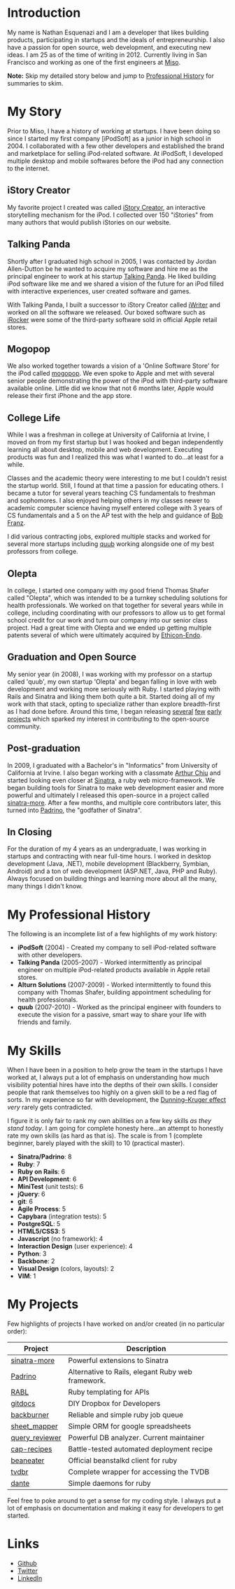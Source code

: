 # Introduction

My name is Nathan Esquenazi and I am a developer that likes building products, 
participating in startups and the ideals of entrepreneurship. I also have a passion for open source,
web development, and executing new ideas. I am 25 as of the time of writing in 2012. 
Currently living in San Francisco and working as one of the first engineers at [Miso](http://gomiso.com).

**Note:** Skip my detailed story below and 
jump to [Professional History](#my-professional-history)
for summaries to skim. 

# My Story

Prior to Miso, I have a history of working at startups. I have been doing so since I started
my first company [iPodSoft] as a junior in high school in 2004. I collaborated with a few 
other developers and established the brand and marketplace for selling iPod-related software. 
At iPodSoft, I developed multiple desktop and mobile softwares
before the iPod had any connection to the internet. 

## iStory Creator

My favorite project I created was 
called [iStory Creator](http://en.wikipedia.org/wiki/IStory), an interactive
storytelling mechanism for the iPod. I collected over 150 "iStories" from many authors
that would publish iStories on our website.

## Talking Panda

Shortly after I graduated high school in 2005, I was contacted by Jordan Allen-Dutton
be he wanted to acquire my software and hire me as the principal engineer to work at his startup 
[Talking Panda](http://www.talkingpanda.com/index.html). He liked building
iPod software like me and we shared a vision of the future for an iPod filled
with interactive experiences, user created software and games. 

With Talking Panda, I built a successor to iStory Creator called 
[iWriter](http://talkingpanda.com/iwriter) and worked on all the software we released. 
Our boxed software such as [iRocker](http://talkingpanda.com/irocker.php) were some of the third-party
software sold in official Apple retail stores. 

## Mogopop

We also worked together towards a vision of a 'Online Software Store' for the iPod called 
[mogopop](http://www.ilounge.com/index.php/reviews/entry/mogopop-inc-mogopopcom-beta/). 
We even spoke to Apple and met with several senior people demonstrating the power
of the iPod with third-party software available online. Little did we know
that not 6 months later, Apple would release their first iPhone and the app store.

## College Life

While I was a freshman in college at University of California at Irvine, I moved on from my first startup but 
I was hooked and began independently learning all about desktop, mobile and
web development. Executing products was fun and I realized this was
what I wanted to do...at least for a while. 

Classes and the academic theory were interesting to me but I couldn't resist the startup world.
Still, I found at that time a passion for educating others. I became a tutor for several years
teaching CS fundamentals to freshman and sophomores. I also enjoyed helping
others in my classes newer to academic computer science having
myself entered college with 3 years of CS fundamentals and a 5 on the AP test
with the help and guidance of [Bob Franz](http://www.lasv.org/laaefamily/advisors/rfranz.htm).

I did various contracting jobs, explored multiple stacks and worked for several more startups including 
[quub](http://techcrunch.com/2009/04/27/quub-a-micromessaging-service-that-asks-what-are-you-doing-and-means-it/)
working alongside one of my best professors from college.

## Olepta

In college, I started one company with my good friend Thomas Shafer called "Olepta",
which was intended to be a turnkey scheduling solutions for health professionals. 
We worked on that together for several years while in college, including coordinating with our professors
to allow us to get formal school credit for our work and turn our company into our senior class project.
Had a great time with Olepta and we ended up getting multiple patents several of which 
were ultimately acquired by [Ethicon-Endo](http://www.ees.com/).

## Graduation and Open Source

My senior year (in 2008), I was working with my professor on a startup called 'quub', my own 
startup 'Olepta' and began falling in love with web development and working more seriously with Ruby. 
I started playing with Rails and Sinatra and liking them both quite a bit. Started
doing all of my work with that stack, opting to specialize rather than explore breadth-first
as I had done before. Around this time, I began releasing 
[several](https://github.com/nesquena/wikipedia_search) [few](https://github.com/nesquena/prototype_notifier)
[early](https://github.com/nesquena/conditions_fu) [projects](https://github.com/nesquena/prototype_animator)
which sparked my interest in contributing to the open-source community.

## Post-graduation

In 2009, I graduated with a Bachelor's in "Informatics" from University of California at Irvine.
I also began working with a classmate [Arthur Chiu](https://github.com/achiu) and
started looking even closer at [Sinatra](http://sinatrarb.com), a ruby web micro-framework.
We began building tools for Sinatra to make web development easier and more powerful
and ultimately I released this open-source in a project called 
[sinatra-more](https://github.com/nesquena/sinatra_more). After a few months,
and multiple core contributors later, this turned into [Padrino](http://padrinorb.com/), 
the "godfather of Sinatra".

## In Closing

For the duration of my 4 years as an undergraduate, I was working in startups and contracting 
with near full-time hours. I worked in desktop development (Java, .NET),
mobile development (Blackberry, Symbian, Android) and a ton of web development (ASP.NET, Java, PHP and Ruby).
Always focused on building things and learning more about all the many, many things I didn't know. 

# My Professional History

The following is an incomplete list of a few highlights of my work history:

 * **iPodSoft** (2004) - Created my company to sell iPod-related software with other developers.
 * **Talking Panda** (2005-2007) - Worked intermittently as principal engineer on multiple iPod-related products available in Apple retail stores.
 * **Alturn Solutions** (2007-2009) - Worked intermittently to found this company with Thomas Shafer, building appointment scheduling for health professionals.
 * **quub** (2007-2010) - Worked as the principal engineer with founders to execute the vision for a passive, smart way to share your life with friends and family.

# My Skills

When I have been in a position to help grow the team in the startups I have worked at,
I always put a lot of emphasis on understanding how much visibility potential hires
have into the depths of their own skills. I consider people that rank themselves
too highly on a given skill to be a red flag of sorts. In my experience so far with development, 
the [Dunning–Kruger effect](http://en.wikipedia.org/wiki/Dunning%E2%80%93Kruger_effect)
_very_ rarely gets contradicted.

I figure it is only fair to rank my own abilities on a few key skills _as they stand today_. 
I am going for complete honesty here...an attempt to honestly rate my own skills (as hard as that is).
The scale is from 1 (complete beginner, barely played with the skill) to 10 (practical master).
 
 * **Sinatra/Padrino**: 8
 * **Ruby**: 7
 * **Ruby on Rails**: 6
 * **API Development**: 6
 * **MiniTest** (unit tests): 6
 * **jQuery**: 6
 * **git**: 6
 * **Agile Process**: 5
 * **Capybara** (integration tests): 5
 * **PostgreSQL**: 5
 * **HTML5/CSS3**: 5
 * **Javascript** (no framework): 4
 * **Interaction Design** (user experience): 4
 * **Python**: 3
 * **Backbone**: 2
 * **Visual Design** (colors, layouts): 2
 * **VIM**: 1

# My Projects

Few highlights of projects I have worked on and/or created (in no particular order):

| Project | Description                                                                 |
| ------- | -------------------------------                                            |
| [sinatra-more](https://github.com/nesquena/sinatra_more) | Powerful extensions to Sinatra | 
| [Padrino](http://padrinorb.com) | Alternative to Rails, elegant Ruby web framework. |
| [RABL](https://github.com/nesquena/rabl) | Ruby templating for APIs |
| [gitdocs](https://github.com/bazaarlabs/gitdocs) | DIY Dropbox for Developers |
| [backburner](https://github.com/nesquena/backburner) | Reliable and simple ruby job queue |
| [sheet_mapper](https://github.com/nesquena/sheet_mapper) | Simple ORM for google spreadsheets |
| [query_reviewer](https://github.com/nesquena/query_reviewer) | Powerful DB analyzer. Current maintainer |
| [cap-recipes](https://github.com/nesquena/cap-recipes) | Battle-tested automated deployment recipe |
| [beaneater](https://github.com/beanstalkd/beaneater) | Official beanstalkd client for ruby |
| [tvdbr](https://github.com/bazaarlabs/tvdbr) | Complete wrapper for accessing the TVDB |
| [dante](https://github.com/bazaarlabs/dante) | Simple daemons for ruby |

Feel free to poke around to get a sense for my coding style. I always put a lot
of emphasis on documentation and making it easy for developers to get started.

# Links

* [Github](https://github.com/nesquena)
* [Twitter](https://twitter.com/nesquena)
* [LinkedIn](http://www.linkedin.com/pub/nathan-esquenazi/7/537/aa6)